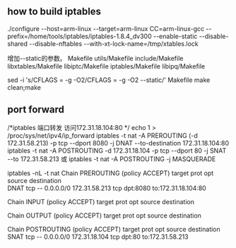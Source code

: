 ## how to build iptables
./configure --host=arm-linux --target=arm-linux CC=arm-linux-gcc --prefix=/home/tools/iptables/iptables-1.8.4_dv300 --enable-static --disable-shared --disable-nftables --with-xt-lock-name=/tmp/xtables.lock

增加--static的参数。
Makefile
utils/Makefile
include/Makefile
libxtables/Makefile
libiptc/Makefile
iptables/Makefile
libipq/Makefile

sed -i 's/CFLAGS = -g -O2/CFLAGS = -g -O2 --static/' Makefile
make clean;make

## port forward
/*iptables 端口转发 访问172.31.18.104:80 */
echo 1 > /proc/sys/net/ipv4/ip_forward
iptables -t nat -A PREROUTING (-d 172.31.58.213) -p tcp --dport 8080 -j DNAT --to-destination 172.31.18.104:80
iptables -t nat -A POSTROUTING -d 172.31.18.104 -p tcp --dport 80 -j SNAT --to 172.31.58.213 或
iptables -t nat -A POSTROUTING -j MASQUERADE

iptables -nL -t nat
Chain PREROUTING (policy ACCEPT)
target     prot opt source               destination         
DNAT       tcp  --  0.0.0.0/0            172.31.58.213        tcp dpt:8080 to:172.31.18.104:80

Chain INPUT (policy ACCEPT)
target     prot opt source               destination         

Chain OUTPUT (policy ACCEPT)
target     prot opt source               destination         

Chain POSTROUTING (policy ACCEPT)
target     prot opt source               destination         
SNAT       tcp  --  0.0.0.0/0            172.31.18.104        tcp dpt:80 to:172.31.58.213